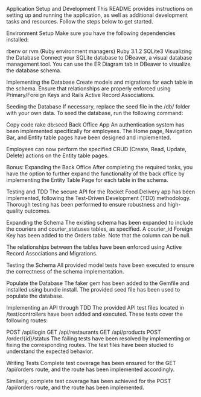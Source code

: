 Application Setup and Development
This README provides instructions on setting up and running the application, as well as additional development tasks and resources. Follow the steps below to get started.

Environment Setup
Make sure you have the following dependencies installed:

rbenv or rvm (Ruby environment managers)
Ruby 3.1.2
SQLite3
Visualizing the Database
Connect your SQLite database to DBeaver, a visual database management tool. You can use the ER Diagram tab in DBeaver to visualize the database schema.

Implementing the Database
Create models and migrations for each table in the schema. Ensure that relationships are properly enforced using Primary/Foreign Keys and Rails Active Record Associations.

Seeding the Database
If necessary, replace the seed file in the /db/ folder with your own data. To seed the database, run the following command:

Copy code
rake db:seed
Back Office App
An authentication system has been implemented specifically for employees. The Home page, Navigation Bar, and Entity table pages have been designed and implemented.

Employees can now perform the specified CRUD (Create, Read, Update, Delete) actions on the Entity table pages.

Bonus: Expanding the Back Office
After completing the required tasks, you have the option to further expand the functionality of the back office by implementing the Entity Table Page for each table in the schema.

Testing and TDD
The secure API for the Rocket Food Delivery app has been implemented, following the Test-Driven Development (TDD) methodology. Thorough testing has been performed to ensure robustness and high-quality outcomes.

Expanding the Schema
The existing schema has been expanded to include the couriers and courier_statuses tables, as specified. A courier_id Foreign Key has been added to the Orders table. Note that the column can be null.

The relationships between the tables have been enforced using Active Record Associations and Migrations.

Testing the Schema
All provided model tests have been executed to ensure the correctness of the schema implementation.

Populate the Database
The faker gem has been added to the Gemfile and installed using bundle install. The provided seed file has been used to populate the database.

Implementing an API through TDD
The provided API test files located in /test/controllers have been added and executed. These tests cover the following routes:

POST /api/login
GET /api/restaurants
GET /api/products
POST /order/{id}/status
The failing tests have been resolved by implementing or fixing the corresponding routes. The test files have been studied to understand the expected behavior.

Writing Tests
Complete test coverage has been ensured for the GET /api/orders route, and the route has been implemented accordingly.

Similarly, complete test coverage has been achieved for the POST /api/orders route, and the route has been implemented.
